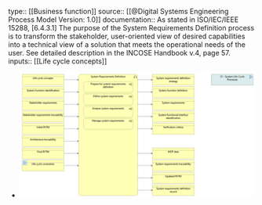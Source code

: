 type:: [[Business function]]
source:: [[@Digital Systems Engineering Process Model Version: 1.0]]
documentation:: As stated in ISO/IEC/IEEE 15288, [6.4.3.1] The purpose of the System Requirements Definition process is to transform the stakeholder, user-oriented view of desired capabilities into a technical view of a solution that meets the operational needs of the user.  See detailed description in the INCOSE Handbook v.4, page 57.
inputs:: [[Life cycle concepts]]

- ![image.png](../assets/image_1689426307900_0.png)